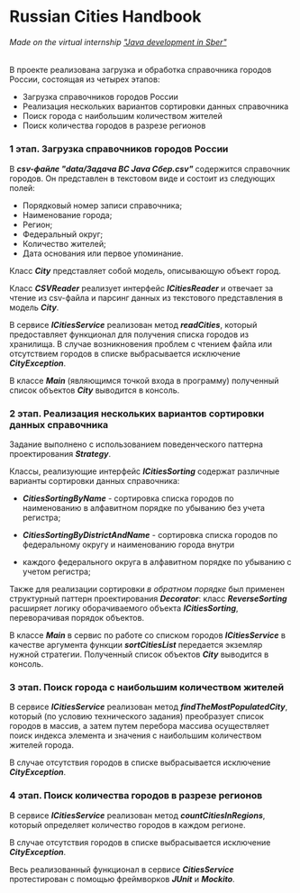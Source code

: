 # Russian Cities Handbook

###### Made on the virtual internship ["Java development in Sber"](https://v.preactum.ru/stazhirovki/sberbank-java-razrabotka/)

В проекте реализована загрузка и обработка справочника городов России, состоящая из четырех этапов:
* Загрузка справочников городов России
* Реализация нескольких вариантов сортировки данных справочника
* Поиск города с наибольшим количеством жителей
* Поиск количества городов в разрезе регионов

### 1 этап. Загрузка справочников городов России

В ***csv-файле "data/Задача ВС Java Сбер.csv"*** содержится справочник городов. 
Он представлен в текстовом виде и состоит из следующих полей:

* Порядковый номер записи справочника;
* Наименование города;
* Регион;
* Федеральный округ;
* Количество жителей;
* Дата основания или первое упоминание.

Класс ***City*** представляет собой модель, описывающую объект город.

Класс ***CSVReader*** реализует интерфейс ***ICitiesReader*** и отвечает за чтение из csv-файла и парсинг данных из 
текстового представления в модель ***City***.

В сервисе ***ICitiesService*** реализован метод ***readCities***, который предоставляет функционал для 
получения списка городов из хранилища. В случае возникновения проблем с чтением файла или отсутствием городов в списке 
выбрасывается исключение ***CityException***.

В классе ***Main*** (являющимся точкой входа в программу) полученный список объектов ***City*** выводится в консоль.

### 2 этап. Реализация нескольких вариантов сортировки данных справочника

Задание выполнено с использованием поведенческого паттерна проектирования ***Strategy***.

Классы, реализующие интерфейс ***ICitiesSorting*** содержат различные варианты сортировки данных справочника:

* ***CitiesSortingByName*** - сортировка списка городов по наименованию в алфавитном порядке по убыванию без учета регистра;

* ***CitiesSortingByDistrictAndName*** - сортировка списка городов по федеральному округу и наименованию города внутри 
* каждого федерального округа в алфавитном порядке по убыванию с учетом регистра;

Также для реализации сортировки *в обратном порядке* был применен структурный паттерн проектирования ***Decorator***: 
класс ***ReverseSorting*** расширяет логику оборачиваемого объекта ***ICitiesSorting***, переворачивая порядок объектов.

В классе ***Main*** в сервис по работе со списком городов ***ICitiesService*** в качестве аргумента функции ***sortCitiesList*** 
передается экземляр нужной стратегии.
Полученный список объектов ***City*** выводится в консоль.

### 3 этап. Поиск города с наибольшим количеством жителей

В сервисе ***ICitiesService*** реализован метод ***findTheMostPopulatedCity***, который (по условию технического задания) 
преобразует список городов в массив, а затем путем перебора массива осуществляет поиск индекса элемента и значения с 
наибольшим количеством жителей города.

В случае отсутствия городов в списке выбрасывается исключение ***CityException***.

### 4 этап. Поиск количества городов в разрезе регионов

В сервисе ***ICitiesService*** реализован метод ***countCitiesInRegions***, который определяет количество городов в каждом регионе.

В случае отсутствия городов в списке выбрасывается исключение ***CityException***.

Весь реализованный функционал в сервисе ***CitiesService*** протестирован с помощью фреймворков ***JUnit*** и ***Mockito***.